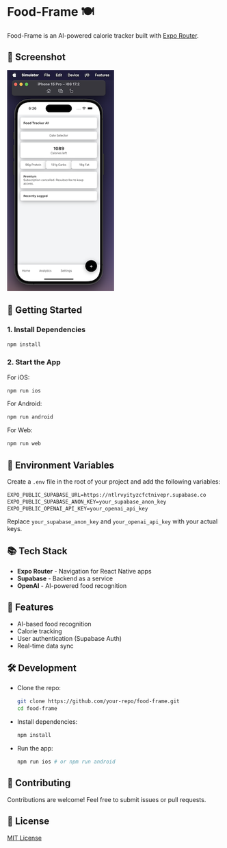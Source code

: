 # Food-Frame 🍽️

Food-Frame is an AI-powered calorie tracker built with [Expo Router](https://expo.github.io/router/). 

## 📸 Screenshot

![App Screenshot](./assets/screenshot-20250228.png)

## 🚀 Getting Started

### 1. Install Dependencies

```bash
npm install
```

### 2. Start the App

For iOS:
```bash
npm run ios
```
For Android:
```bash
npm run android
```
For Web:
```bash
npm run web
```

## 🔧 Environment Variables

Create a `.env` file in the root of your project and add the following variables:

```env
EXPO_PUBLIC_SUPABASE_URL=https://ntlrvyityzcfctnivepr.supabase.co
EXPO_PUBLIC_SUPABASE_ANON_KEY=your_supabase_anon_key
EXPO_PUBLIC_OPENAI_API_KEY=your_openai_api_key
```

Replace `your_supabase_anon_key` and `your_openai_api_key` with your actual keys.

## 📚 Tech Stack

- **Expo Router** - Navigation for React Native apps
- **Supabase** - Backend as a service
- **OpenAI** - AI-powered food recognition

## 📌 Features

- AI-based food recognition
- Calorie tracking
- User authentication (Supabase Auth)
- Real-time data sync

## 🛠️ Development

- Clone the repo:
  ```bash
  git clone https://github.com/your-repo/food-frame.git
  cd food-frame
  ```
- Install dependencies:
  ```bash
  npm install
  ```
- Run the app:
  ```bash
  npm run ios # or npm run android
  ```

## 🤝 Contributing

Contributions are welcome! Feel free to submit issues or pull requests.

## 📜 License

[MIT License](./LICENSE.md)
